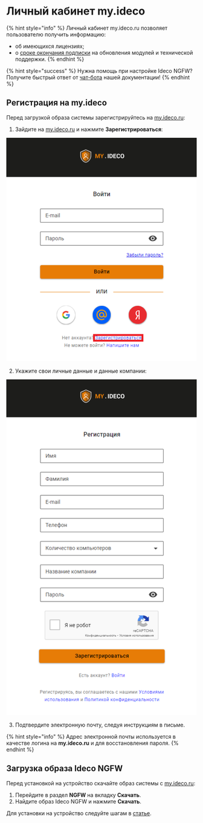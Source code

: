 # Личный кабинет my.ideco

{% hint style="info" %}
Личный кабинет my.ideco.ru позволяет пользователю получить информацию:

* об имеющихся лицензиях;
* о [сроке окончания подписки](https://2020.ideco.ru/development) на обновления модулей и технической поддержки.
{% endhint %}

{% hint style="success" %}
Нужна помощь при настройке Ideco NGFW? Получите быстрый ответ от [чат-бота](https://gpt-docs.ideco.ru/) нашей документации!
{% endhint %}

## Регистрация на my.ideco

Перед загрузкой образа системы зарегистрируйтесь на [my.ideco.ru](https://my.ideco.ru/):

1. Зайдите на [my.ideco.ru](https://my.ideco.ru/) и нажмите **Зарегистрироваться**:

![](../.gitbook/assets/my-ideco.png)

2. Укажите свои личные данные и данные компании:

![](../.gitbook/assets/my-ideco1.png)

3. Подтвердите электронную почту, следуя инструкциям в письме.

{% hint style="info" %}
Адрес электронной почты используется в качестве логина на **my.ideco.ru** и для восстановления пароля.
{% endhint %}

## Загрузка образа Ideco NGFW 

Перед установкой на устройство скачайте образ системы с [my.ideco.ru](https://my.ideco.ru/):

1. Перейдите в раздел **NGFW** на вкладку **Скачать**.
2. Найдите образ Ideco NGFW и нажмите **Скачать**.

Для установки на устройство следуйте шагам в [статье](./preparation-install.md).
